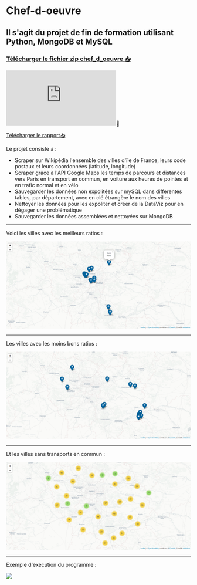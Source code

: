 # Chef-d-oeuvre
## Il s'agit du projet de fin de formation utilisant Python, MongoDB et MySQL
### [Télécharger le fichier zip chef_d_oeuvre :inbox_tray:](https://github.com/pzim-devdata/dev-data/raw/master/chef-d'oeuvre/chef_d_oeuvre.zip)

![Consulter le rapport ](https://github.com/pzim-devdata/DATA-developer/blob/master/chef-d'oeuvre/Rapport.pdf):blue_book:

[Télécharger le rapport:inbox_tray:](https://github.com/pzim-devdata/dev-data/raw/master/chef-d'oeuvre/Rapport.pdf)


Le projet consiste à :

- Scraper sur Wikipédia l'ensemble des villes d'île de France, leurs code postaux et leurs coordonnées (latitude, longitude)
- Scraper grâce à l'API Google Maps les temps de parcours et distances vers Paris en transport en commun, en voiture aux heures de pointes et en trafic normal et en vélo
- Sauvegarder les données non expolitées sur mySQL dans differentes tables, par département, avec en clé étrangère le nom des villes
- Nettoyer les données pour les expoliter et créer de la DataViz pour en dégager une problématique
- Sauvegarder les données assemblées et nettoyées sur MongoDB

----------------------------------

Voici les villes avec les meilleurs ratios :

![alt text](folium_meilleurs_villes.png)

------------------------------------

Les villes avec les moins bons ratios :

![alt text](folium_ville_moins_bons_kpi.png)

------------------------------------

Et les villes sans transports en commun :

![alt text](folium_ville_sans_transport.png)

------------------------------------

Exemple d'execution du programme :

![](https://github.com/pzim-devdata/DATA-developer/blob/master/chef-d'oeuvre/chef_d_oeuvre/templates/capture_ecran_terminal_scraping.png)




